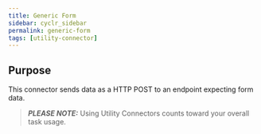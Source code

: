```yaml
---
title: Generic Form
sidebar: cyclr_sidebar
permalink: generic-form
tags: [utility-connector]
---
```


## Purpose

This connector sends data as a HTTP POST to an endpoint expecting form data.

> **_PLEASE NOTE:_** Using Utility Connectors counts toward your overall task usage.

